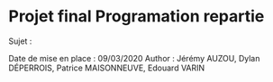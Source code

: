 # Projet final Programation repartie

Sujet : 

Date de mise en place : 09/03/2020
Author                : Jérémy AUZOU,
                        Dylan DÉPERROIS,
                        Patrice MAISONNEUVE,
                        Edouard VARIN
